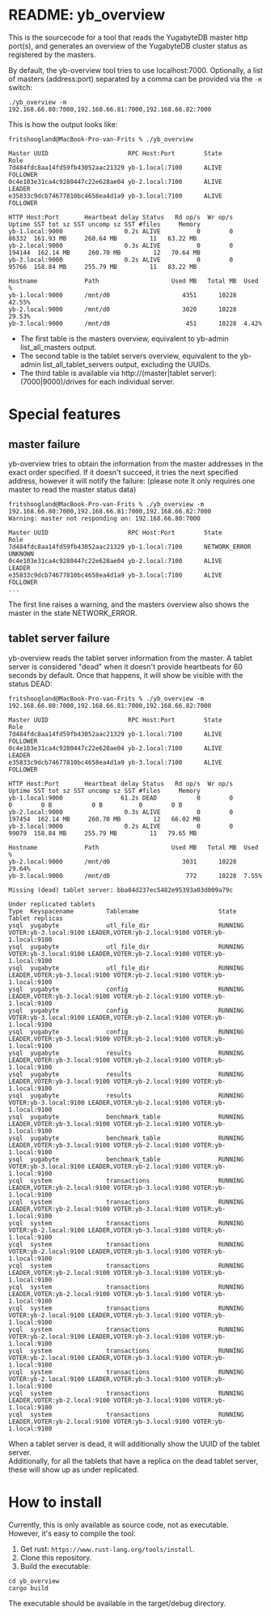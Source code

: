 # README: yb_overview

This is the sourcecode for a tool that reads the YugabyteDB master http port(s), and generates an overview of the YugabyteDB cluster status as registered by the masters.

By default, the yb-overview tool tries to use localhost:7000.
Optionally, a list of masters (address:port) separated by a comma can be provided via the `-m` switch:

```
./yb_overview -m 192.168.66.80:7000,192.168.66.81:7000,192.168.66.82:7000
```

This is how the output looks like:

```
fritshoogland@MacBook-Pro-van-Frits % ./yb_overview

Master UUID                      RPC Host:Port        State         Role
7d484fdc8aa14fd59fb43052aac21329 yb-1.local:7100      ALIVE         FOLLOWER
0c4e103e31ca4c9280447c22e628ae04 yb-2.local:7100      ALIVE         LEADER
e35833c9dcb74677810bc4658ea4d1a9 yb-3.local:7100      ALIVE         FOLLOWER

HTTP Host:Port       Heartbeat delay Status   Rd op/s  Wr op/s     Uptime SST tot sz SST uncomp sz SST #files     Memory
yb-1.local:9000                 0.2s ALIVE          0        0      86332  161.93 MB     260.64 MB         11   63.22 MB
yb-2.local:9000                 0.3s ALIVE          0        0     194144  162.14 MB     260.70 MB         12   70.64 MB
yb-3.local:9000                 0.2s ALIVE          0        0      95766  158.84 MB     255.79 MB         11   83.22 MB

Hostname             Path                    Used MB   Total MB  Used %
yb-1.local:9000      /mnt/d0                    4351      10228  42.55%
yb-2.local:9000      /mnt/d0                    3020      10228  29.53%
yb-3.local:9000      /mnt/d0                     451      10228  4.42%

```
- The first table is the masters overview, equivalent to yb-admin list_all_masters output.  
- The second table is the tablet servers overview, equivalent to the yb-admin list_all_tablet_servers output, excluding the UUIDs.
- The third table is available via http://(master|tablet server):(7000|9000)/drives for each individual server.

# Special features
## master failure
yb-overview tries to obtain the information from the master addresses in the exact order specified. If it doesn't succeed, it tries the next specified address, however it will notify the failure:
(please note it only requires one master to read the master status data)
```
fritshoogland@MacBook-Pro-van-Frits % ./yb_overview -m 192.168.66.80:7000,192.168.66.81:7000,192.168.66.82:7000
Warning: master not responding on: 192.168.66.80:7000

Master UUID                      RPC Host:Port        State         Role
7d484fdc8aa14fd59fb43052aac21329 yb-1.local:7100      NETWORK_ERROR UNKNOWN
0c4e103e31ca4c9280447c22e628ae04 yb-2.local:7100      ALIVE         LEADER
e35833c9dcb74677810bc4658ea4d1a9 yb-3.local:7100      ALIVE         FOLLOWER
...
```
The first line raises a warning, and the masters overview also shows the master in the state NETWORK_ERROR.

## tablet server failure
yb-overview reads the tablet server information from the master. A tablet server is considered "dead" when it doesn't provide heartbeats for 60 seconds by default. Once that happens, it will show be visible with the status DEAD:
```
fritshoogland@MacBook-Pro-van-Frits % ./yb_overview -m 192.168.66.80:7000,192.168.66.81:7000,192.168.66.82:7000

Master UUID                      RPC Host:Port        State         Role
7d484fdc8aa14fd59fb43052aac21329 yb-1.local:7100      ALIVE         FOLLOWER
0c4e103e31ca4c9280447c22e628ae04 yb-2.local:7100      ALIVE         LEADER
e35833c9dcb74677810bc4658ea4d1a9 yb-3.local:7100      ALIVE         FOLLOWER

HTTP Host:Port       Heartbeat delay Status   Rd op/s  Wr op/s     Uptime SST tot sz SST uncomp sz SST #files     Memory
yb-1.local:9000                61.2s DEAD           0        0          0        0 B           0 B          0        0 B
yb-2.local:9000                 0.3s ALIVE          0        0     197454  162.14 MB     260.70 MB         12   66.02 MB
yb-3.local:9000                 0.2s ALIVE          0        0      99079  158.84 MB     255.79 MB         11   79.65 MB

Hostname             Path                    Used MB   Total MB  Used %
yb-2.local:9000      /mnt/d0                    3031      10228  29.64%
yb-3.local:9000      /mnt/d0                     772      10228  7.55%

Missing (dead) tablet server: bba84d237ec5482e95393a03d009a79c

Under replicated tablets
Type  Keyspacename         Tablename                      State      Tablet replicas
ysql  yugabyte             utl_file_dir                   RUNNING    VOTER:yb-3.local:9100 LEADER,VOTER:yb-2.local:9100 VOTER:yb-1.local:9100
ysql  yugabyte             utl_file_dir                   RUNNING    VOTER:yb-3.local:9100 LEADER,VOTER:yb-2.local:9100 VOTER:yb-1.local:9100
ysql  yugabyte             utl_file_dir                   RUNNING    LEADER,VOTER:yb-3.local:9100 VOTER:yb-2.local:9100 VOTER:yb-1.local:9100
ysql  yugabyte             config                         RUNNING    LEADER,VOTER:yb-3.local:9100 VOTER:yb-2.local:9100 VOTER:yb-1.local:9100
ysql  yugabyte             config                         RUNNING    VOTER:yb-3.local:9100 LEADER,VOTER:yb-2.local:9100 VOTER:yb-1.local:9100
ysql  yugabyte             config                         RUNNING    LEADER,VOTER:yb-3.local:9100 VOTER:yb-2.local:9100 VOTER:yb-1.local:9100
ysql  yugabyte             results                        RUNNING    LEADER,VOTER:yb-3.local:9100 VOTER:yb-2.local:9100 VOTER:yb-1.local:9100
ysql  yugabyte             results                        RUNNING    LEADER,VOTER:yb-3.local:9100 VOTER:yb-2.local:9100 VOTER:yb-1.local:9100
ysql  yugabyte             results                        RUNNING    VOTER:yb-3.local:9100 LEADER,VOTER:yb-2.local:9100 VOTER:yb-1.local:9100
ysql  yugabyte             benchmark_table                RUNNING    LEADER,VOTER:yb-3.local:9100 VOTER:yb-2.local:9100 VOTER:yb-1.local:9100
ysql  yugabyte             benchmark_table                RUNNING    LEADER,VOTER:yb-3.local:9100 VOTER:yb-2.local:9100 VOTER:yb-1.local:9100
ysql  yugabyte             benchmark_table                RUNNING    VOTER:yb-3.local:9100 LEADER,VOTER:yb-2.local:9100 VOTER:yb-1.local:9100
ycql  system               transactions                   RUNNING    LEADER,VOTER:yb-2.local:9100 VOTER:yb-3.local:9100 VOTER:yb-1.local:9100
ycql  system               transactions                   RUNNING    LEADER,VOTER:yb-2.local:9100 VOTER:yb-3.local:9100 VOTER:yb-1.local:9100
ycql  system               transactions                   RUNNING    VOTER:yb-2.local:9100 LEADER,VOTER:yb-3.local:9100 VOTER:yb-1.local:9100
ycql  system               transactions                   RUNNING    VOTER:yb-2.local:9100 LEADER,VOTER:yb-3.local:9100 VOTER:yb-1.local:9100
ycql  system               transactions                   RUNNING    LEADER,VOTER:yb-2.local:9100 VOTER:yb-3.local:9100 VOTER:yb-1.local:9100
ycql  system               transactions                   RUNNING    LEADER,VOTER:yb-2.local:9100 VOTER:yb-3.local:9100 VOTER:yb-1.local:9100
ycql  system               transactions                   RUNNING    VOTER:yb-2.local:9100 LEADER,VOTER:yb-3.local:9100 VOTER:yb-1.local:9100
ycql  system               transactions                   RUNNING    VOTER:yb-2.local:9100 LEADER,VOTER:yb-3.local:9100 VOTER:yb-1.local:9100
ycql  system               transactions                   RUNNING    VOTER:yb-2.local:9100 LEADER,VOTER:yb-3.local:9100 VOTER:yb-1.local:9100
ycql  system               transactions                   RUNNING    VOTER:yb-2.local:9100 LEADER,VOTER:yb-3.local:9100 VOTER:yb-1.local:9100
ycql  system               transactions                   RUNNING    LEADER,VOTER:yb-2.local:9100 VOTER:yb-3.local:9100 VOTER:yb-1.local:9100
ycql  system               transactions                   RUNNING    LEADER,VOTER:yb-2.local:9100 VOTER:yb-3.local:9100 VOTER:yb-1.local:9100
```
When a tablet server is dead, it will additionally show the UUID of the tablet server.  
Additionally, for all the tablets that have a replica on the dead tablet server, these will show up as under replicated. 

# How to install
Currently, this is only available as source code, not as executable.  
However, it's easy to compile the tool:

1. Get rust: `https://www.rust-lang.org/tools/install`.
2. Clone this repository.
3. Build the executable: 
```
cd yb_overview
cargo build
```
The executable should be available in the target/debug directory.